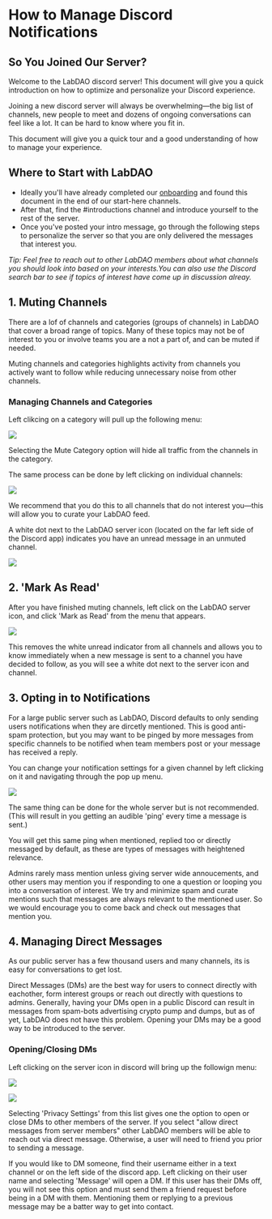 # How to Manage Discord Notifications

## So You Joined Our Server?

Welcome to the LabDAO discord server! 
This document will give you a quick introduction on how to optimize and personalize your Discord experience. 

Joining a new discord server will always be overwhelming—the big list of channels, new people to meet and dozens of ongoing conversations can feel like a lot. It can be hard to know where you fit in. 

This document will give you a quick tour and a good understanding of how to manage your experience. 

## Where to Start with LabDAO

* Ideally you'll have already completed our [onboarding](https://onboarding.labdao.xyz/quest) and found this document in the end of our start-here channels. 
* After that, find the #introductions channel and introduce yourself to the rest of the server.
* Once you've posted your intro message, go through the following steps to personalize the server so that you are only delivered the messages that interest you.

*Tip: Feel free to reach out to other LabDAO members about what channels you should look into based on your interests.You can also use the Discord search bar to see if topics of interest have come up in discussion alreay.*

## 1. Muting Channels 

There are a lof of channels and categories (groups of channels) in LabDAO that cover a broad range of topics. Many of these topics may not be of interest to you or involve teams you are a not a part of, and can be muted if needed. 

Muting channels and categories highlights activity from channels you actively want to follow while reducing unnecessary noise from other channels.

### Managing Channels and Categories
Left clikcing on a category will pull up the following menu:

![](https://i.imgur.com/TefPb72.png)

Selecting the Mute Category option will hide all traffic from the channels in the category. 


The same process can be done by left clicking on individual channels:

![](https://i.imgur.com/mgRWbkT.png)

We recommend that you do this to all channels that do not interest you—this will allow you to curate your LabDAO feed.

A white dot next to the LabDAO server icon (located on the far left side of the Discord app) indicates you have an unread message in an unmuted channel. 

![](https://i.imgur.com/hEpb3sV.png)



## 2. 'Mark As Read'

After you have finished muting channels, left click on the LabDAO server icon, and click 'Mark as Read' from the menu that appears.

![](https://i.imgur.com/BTPuBsl.png)

This removes the white unread indicator from all channels and allows you to know immediately when a new message is sent to a channel you have decided to follow, as you will see a white dot next to the server icon and channel. 


## 3. Opting in to Notifications 

For a large public server such as LabDAO, Discord defaults to only sending users notifications when they are dircetly mentioned. This is good anti-spam protection, but you may want to be pinged by more messages from specific channels to be notified when team members post or your message has received a reply.

You can change your notification settings for a given channel by left clicking on it and navigating through the pop up menu.

![](https://i.imgur.com/zpzDLZc.png)

The same thing can be done for the whole server but is not recommended.(This will result in you getting an audible 'ping' every time a message is sent.)

You will get this same ping when mentioned, replied too or directly messaged by default, as these are types of messages with heightened relevance. 

Admins rarely mass mention unless giving server wide annoucements, and other users may mention you if responding to one a question or looping you into a conversation of interest. We try and minimize spam and curate mentions such that messages are always relevant to the mentioned user. So we would encourage you to come back and check out messages that mention you.

## 4. Managing Direct Messages

As our public server has a few thousand users and many channels, its is easy for conversations to get lost. 

Direct Messages (DMs) are the best way for users to connect directly with eachother, form interest groups or reach out directly with questions to admins. Generally, having your DMs open in a public Discord can result in messages from spam-bots advertising crypto pump and dumps, but as of yet, LabDAO does not have this problem. Opening your DMs may be a good way to be introduced to the server.

### Opening/Closing DMs 

Left clicking on the server icon in discord will bring up the followign menu:

![](https://i.imgur.com/MieiD1D.png)

![](https://i.imgur.com/Je4ZLfb.png)



Selecting 'Privacy Settings' from this list gives one the option to open or close DMs to other members of the server. If you select "allow direct messages from server members" other LabDAO members will be able to reach out via direct message. Otherwise, a user will need to friend you prior to sending a message.

If you would like to DM someone, find their username either in a text channel or on the left side of the discord app. Left clicking on their user name and selecting 'Message' will open a DM. If this user has their DMs off, you will not see this option and must send them a friend request before being in a DM with them. Mentioning them or replying to a previous message may be a batter way to get into contact.


